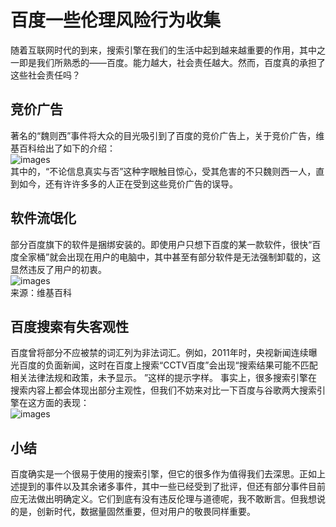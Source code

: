 # 百度一些伦理风险行为收集
随着互联网时代的到来，搜索引擎在我们的生活中起到越来越重要的作用，其中之一即是我们所熟悉的——百度。能力越大，社会责任越大。然而，百度真的承担了这些社会责任吗？
## 竞价广告
著名的“魏则西”事件将大众的目光吸引到了百度的竞价广告上，关于竞价广告，维基百科给出了如下的介绍：  
![images](http://m.qpic.cn/psb?/V10JZWde3GxqHO/squJ2GAanXACb3DGjP4WMM2OY3bzwoZH2Tg*AoMz5PM!/b/dLYAAAAAAAAA&bo=RgZ7AAAAAAADFwk!&rf=viewer_4)  
其中的，“不论信息真实与否”这种字眼触目惊心，受其危害的不只魏则西一人，直到如今，还有许许多多的人正在受到这些竞价广告的误导。  

## 软件流氓化
部分百度旗下的软件是捆绑安装的。即使用户只想下百度的某一款软件，很快“百度全家桶”就会出现在用户的电脑中，其中甚至有部分软件是无法强制卸载的，这显然违反了用户的初衷。  
![images](http://m.qpic.cn/psb?/V10JZWde3GxqHO/RhtC14SX9rDBdJy6mcBSOAp7G*xPRvnE8uvLyWLqiaE!/b/dFMBAAAAAAAA&bo=VwbXAgAAAAADN5Y!&rf=viewer_4)  
来源：维基百科  

## 百度搜索有失客观性
百度曾将部分不应被禁的词汇列为非法词汇。例如，2011年时，央视新闻连续曝光百度的负面新闻，这时在百度上搜索“CCTV百度”会出现“搜索结果可能不匹配相关法律法规和政策，未予显示。 ”这样的提示字样。
事实上，很多搜索引擎在搜索内容上都会体现出部分主观性，但我们不妨来对比一下百度与谷歌两大搜索引擎在这方面的表现：  
![images](http://m.qpic.cn/psb?/V10JZWde3GxqHO/jXV5QF39WmagqD.hoDu5d7HKMZn8ZLyzC93OtQMMH6c!/b/dDMBAAAAAAAA&bo=OAQ4BAAAAAARFyA!&rf=viewer_4)  

## 小结
百度确实是一个很易于使用的搜索引擎，但它的很多作为值得我们去深思。正如上述提到的事件以及其余诸多事件，其中一些已经受到了批评，但还有部分事件目前应无法做出明确定义。它们到底有没有违反伦理与道德呢，我不敢断言。但我想说的是，创新时代，数据量固然重要，但对用户的敬畏同样重要。
